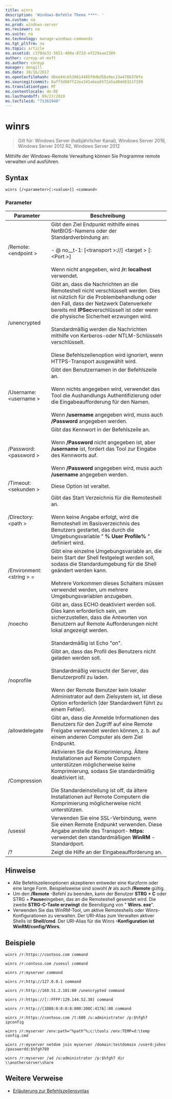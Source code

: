 ```yaml
---
title: winrs
description: 'Windows-Befehle Thema ****- '
ms.custom: na
ms.prod: windows-server
ms.reviewer: na
ms.suite: na
ms.technology: manage-windows-commands
ms.tgt_pltfrm: na
ms.topic: article
ms.assetid: c370de31-5651-400a-872d-ef229aae2309
author: coreyp-at-msft
ms.author: coreyp
manager: dongill
ms.date: 10/16/2017
ms.openlocfilehash: d6ee44cb530614485f0dbd58a9ec13a4788370fe
ms.sourcegitcommit: 6aff3d88ff22ea141a6ea6572a5ad8dd6321f199
ms.translationtype: MT
ms.contentlocale: de-DE
ms.lasthandoff: 09/27/2019
ms.locfileid: "71361940"
---
```

# <a name="winrs"></a>winrs

>Gilt für: Windows Server (halbjährlicher Kanal), Windows Server 2016, Windows Server 2012 R2, Windows Server 2012

Mithilfe der Windows-Remote Verwaltung können Sie Programme remote verwalten und ausführen.   
## <a name="syntax"></a>Syntax  
```  
winrs [/<parameter>[:<value>]] <command>  
```  
### <a name="parameters"></a>Parameter  

|           Parameter            |                                                                                                                                                                                    Beschreibung                                                                                                                                                                                     |
|--------------------------------|------------------------------------------------------------------------------------------------------------------------------------------------------------------------------------------------------------------------------------------------------------------------------------------------------------------------------------------------------------------------------------|
|      /Remote: \<endpoint >       |                                                                                          Gibt den Ziel Endpunkt mithilfe eines NetBIOS-Namens oder der Standardverbindung an:<br /><br />-    @ no__t-1: [\<transport >://] \<target > [: \<Port >]<br /><br />Wenn nicht angegeben, wird **/r: localhost** verwendet.                                                                                          |
|          /unencrypted          | Gibt an, dass die Nachrichten an die Remoteshell nicht verschlüsselt werden. Dies ist nützlich für die Problembehandlung oder den Fall, dass der Netzwerk Datenverkehr bereits mit **IPSec**verschlüsselt ist oder wenn die physische Sicherheit erzwungen wird.<br /><br />Standardmäßig werden die Nachrichten mithilfe von Kerberos-oder NTLM-Schlüsseln verschlüsselt.<br /><br />Diese Befehlszeilenoption wird ignoriert, wenn HTTPS-Transport ausgewählt wird. |
|     /Username: \<username >      |                                                                                Gibt den Benutzernamen in der Befehlszeile an.<br /><br />Wenn nichts angegeben wird, verwendet das Tool die Aushandlungs Authentifizierung oder die Eingabeaufforderung für den Namen.<br /><br />Wenn **/username** angegeben wird, muss auch **/Password** angegeben werden.                                                                                 |
|     /Password: \<password >      |                                                                           Gibt das Kennwort in der Befehlszeile an.<br /><br />Wenn **/Password** nicht angegeben ist, aber **/username** ist, fordert das Tool zur Eingabe des Kennworts auf.<br /><br />Wenn **/Password** angegeben wird, muss auch **/username** angegeben werden.                                                                            |
|      /Timeout: \<sekunden >       |                                                                                                                                                                             Diese Option ist veraltet.                                                                                                                                                                             |
|       /Directory: \<path >       |                                                                                            Gibt das Start Verzeichnis für die Remoteshell an.<br /><br />Wenn keine Angabe erfolgt, wird die Remoteshell im Basisverzeichnis des Benutzers gestartet, das durch die Umgebungsvariable " **% User Profile%** " definiert wird.                                                                                             |
| /Environment: \<string > =<value> |                                                                          Gibt eine einzelne Umgebungsvariable an, die beim Start der Shell festgelegt werden soll, sodass die Standardumgebung für die Shell geändert werden kann.<br /><br />Mehrere Vorkommen dieses Schalters müssen verwendet werden, um mehrere Umgebungsvariablen anzugeben.                                                                          |
|            /noecho             |                                                                                                    Gibt an, dass ECHO deaktiviert werden soll. Dies kann erforderlich sein, um sicherzustellen, dass die Antworten von Benutzern auf Remote Aufforderungen nicht lokal angezeigt werden.<br /><br />Standardmäßig ist Echo "on".                                                                                                    |
|           /noprofile           |                                              Gibt an, dass das Profil des Benutzers nicht geladen werden soll.<br /><br />Standardmäßig versucht der Server, das Benutzerprofil zu laden.<br /><br />Wenn der Remote Benutzer kein lokaler Administrator auf dem Zielsystem ist, ist diese Option erforderlich (der Standardwert führt zu einem Fehler).                                               |
|         /allowdelegate         |                                                                                                                  Gibt an, dass die Anmelde Informationen des Benutzers für den Zugriff auf eine Remote Freigabe verwendet werden können, z. b. auf einem anderen Computer als dem Ziel Endpunkt.                                                                                                                   |
|          /Compression          |                                                                           Aktivieren Sie die Komprimierung.  Ältere Installationen auf Remote Computern unterstützen möglicherweise keine Komprimierung, sodass Sie standardmäßig deaktiviert ist.<br /><br />Die Standardeinstellung ist off, da ältere Installationen auf Remote Computern die Komprimierung möglicherweise nicht unterstützen.                                                                           |
|            /usessl             |                                                                                                               Verwenden Sie eine SSL-Verbindung, wenn Sie einen Remote Endpunkt verwenden.  Diese Angabe anstelle des Transport- **https:** verwendet den standardmäßigen **WinRM** -Standardport.                                                                                                                |
|               /?               |                                                                                                                                                                        Zeigt die Hilfe an der Eingabeaufforderung an.                                                                                                                                                                        |

## <a name="remarks"></a>Hinweise  
-   Alle Befehlszeilenoptionen akzeptieren entweder eine Kurzform oder eine lange Form. Beispielsweise sind sowohl **/r** als auch **/Remote** gültig.  
-   Um den **/Remote** -Befehl zu beenden, kann der Benutzer **STRG + C** oder STRG + **Pause**eingeben, das an die Remoteshell gesendet wird. Die zweite **STRG-C-Taste erzwingt** die Beendigung von " **Winrs. exe**".  
-   Verwenden Sie das WinRM-Tool, um aktive Remoteshells oder Winrs-Konfigurationen zu verwalten.  Der URI-Alias zum Verwalten aktiver Shells ist **Shell/cmd**.  Der URI-Alias für die Winrs **-Konfiguration ist WinRM/config/Winrs**.  

## <a name="BKMK_Examples"></a>Beispiele  
```  
winrs /r:https://contoso.com command  
```  
```  
winrs /r:contoso.com /usessl command  
```  
```  
winrs /r:myserver command  
```  
```  
winrs /r:http://127.0.0.1 command  
```  
```  
winrs /r:http://169.51.2.101:80 /unencrypted command  
```  
```  
winrs /r:https://[::FFFF:129.144.52.38] command  
```  
```  
winrs /r:http://[1080:0:0:0:8:800:200C:417A]:80 command  
```  
```  
winrs /r:https://contoso.com /t:600 /u:administrator /p:$%fgh7 ipconfig  
```  
```  
winrs /r:myserver /env:path=^%path^%;c:\tools /env:TEMP=d:\temp config.cmd  
```  
```  
winrs /r:myserver netdom join myserver /domain:testdomain /userd:johns /passwordd:$%fgh789  
```  
```  
winrs /r:myserver /ad /u:administrator /p:$%fgh7 dir \\anotherserver\share  
```  

## <a name="additional-references"></a>Weitere Verweise  
-   [Erläuterung zur Befehlszeilensyntax](command-line-syntax-key.md)  

